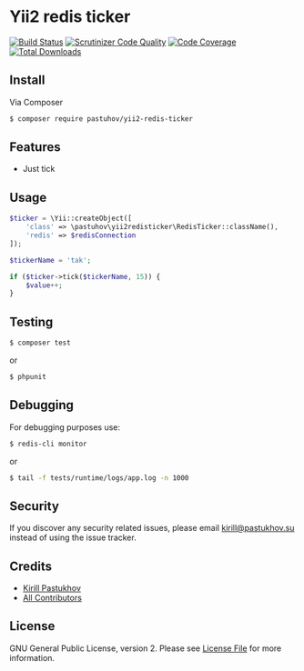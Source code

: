 # Yii2 redis ticker

[![Build Status](https://travis-ci.org/pastuhov/yii2-redis-ticker.svg)](https://travis-ci.org/pastuhov/yii2-redis-ticker)
[![Scrutinizer Code Quality](https://scrutinizer-ci.com/g/pastuhov/yii2-redis-ticker/badges/quality-score.png?b=master)](https://scrutinizer-ci.com/g/pastuhov/yii2-redis-ticker/?branch=master)
[![Code Coverage](https://scrutinizer-ci.com/g/pastuhov/yii2-redis-ticker/badges/coverage.png?b=master)](https://scrutinizer-ci.com/g/pastuhov/yii2-redis-ticker/?branch=master)
[![Total Downloads](https://poser.pugx.org/pastuhov/yii2-redis-ticker/downloads)](https://packagist.org/packages/pastuhov/yii2-redis-ticker)

## Install

Via Composer

``` bash
$ composer require pastuhov/yii2-redis-ticker
```

## Features

* Just tick

## Usage

```php
$ticker = \Yii::createObject([
	'class' => \pastuhov\yii2redisticker\RedisTicker::className(),
	'redis' => $redisConnection
]);

$tickerName = 'tak';

if ($ticker->tick($tickerName, 15)) {
	$value++;
}
```

## Testing

```bash
$ composer test
```
or
```bash
$ phpunit
```

## Debugging

For debugging purposes use:

```bash
$ redis-cli monitor
```
or 

```bash
$ tail -f tests/runtime/logs/app.log -n 1000
```

## Security

If you discover any security related issues, please email kirill@pastukhov.su instead of using the issue tracker.

## Credits

- [Kirill Pastukhov](https://github.com/pastuhov)
- [All Contributors](../../contributors)

## License

GNU General Public License, version 2. Please see [License File](LICENSE) for more information.
